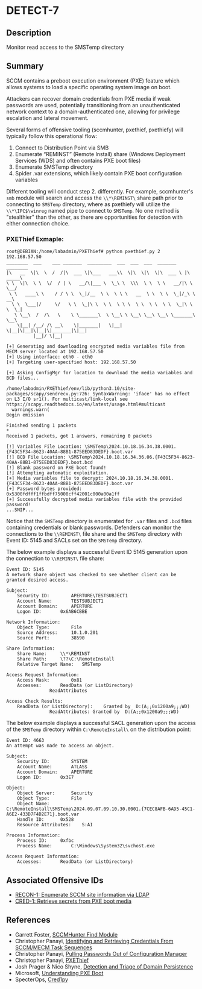 # DETECT-7

## Description
Monitor read access to the SMSTemp directory

## Summary
SCCM contains a preboot execution environment (PXE) feature which allows systems to load a specific operating system image on boot.

Attackers can recover domain credentials from PXE media if weak passwords are used, potentially transitioning from an unauthenticated network context to a domain-authenticated one, allowing for privilege escalation and lateral movement.

Several forms of offensive tooling (sccmhunter, pxethief, pxethiefy) will typically follow this operational flow:

1. Connect to Distribution Point via SMB
2. Enumerate “REMINST” (Remote Install) share (Windows Deployment Services (WDS) and often contains PXE boot files)
3. Enumerate SMSTemp directory
4. Spider .var extensions, which likely contain PXE boot configuration variables

Different tooling will conduct step 2. differently. For example, sccmhunter's `smb` module will search and access the `\\*\REMINST\` share path prior to connecting to `SMSTemp` directory, where as pxethiefy will utilize the `\\*\IPC$\winreg` named pipe to connect to `SMSTemp`. No one method is "stealthier" than the other, as there are opportunities for detection with either connection choice.
### PXEThief Exmaple:
```
root@DEBIAN:/home/labadmin/PXEThief# python pxethief.py 2 192.168.57.50
________  ___    ___ _______  _________  ___  ___  ___  _______   ________
|\   __  \|\  \  /  /|\  ___ \|\___   ___\\  \|\  \|\  \|\  ___ \ |\  _____\
\ \  \|\  \ \  \/  / | \   __/\|___ \  \_\ \  \\\  \ \  \ \   __/|\ \  \__/
 \ \   ____\ \    / / \ \  \_|/__  \ \  \ \ \   __  \ \  \ \  \_|/_\ \   __\
  \ \  \___|/     \/   \ \  \_|\ \  \ \  \ \ \  \ \  \ \  \ \  \_|\ \ \  \_|
   \ \__\  /  /\   \    \ \_______\  \ \__\ \ \__\ \__\ \__\ \_______\ \__\
    \|__| /__/ /\ __\    \|_______|   \|__|  \|__|\|__|\|__|\|_______|\|__|
          |__|/ \|__|

[+] Generating and downloading encrypted media variables file from MECM server located at 192.168.57.50
[+] Using interface: eth0 - eth0
[+] Targeting user-specified host: 192.168.57.50

[+] Asking ConfigMgr for location to download the media variables and BCD files...

/home/labadmin/PXEThief/env/lib/python3.10/site-packages/scapy/sendrecv.py:726: SyntaxWarning: 'iface' has no effect on L3 I/O sr1(). For multicast/link-local see https://scapy.readthedocs.io/en/latest/usage.html#multicast
  warnings.warn(
Begin emission

Finished sending 1 packets
*
Received 1 packets, got 1 answers, remaining 0 packets

[!] Variables File Location: \SMSTemp\2024.10.18.16.34.38.0001.{F43C5F34-8623-40AA-88B1-875EED83DEDF}.boot.var
[!] BCD File Location: \SMSTemp\2024.10.18.16.34.36.06.{F43C5F34-8623-40AA-88B1-875EED83DEDF}.boot.bcd
[!] Blank password on PXE boot found!
[!] Attempting automatic exploitation.
[+] Media variables file to decrypt: 2024.10.18.16.34.38.0001.{F43C5F34-8623-40AA-88B1-875EED83DEDF}.boot.var
[+] Password bytes provided: 0x5300fdfff1ffbdff75008cff42001c000a00a1ff
[+] Successfully decrypted media variables file with the provided password!
...SNIP...
```
Notice that the `SMSTemp` directory is enumerated for `.var` files and `.bcd` files containing credentials or blank passwords. Defenders can monitor the connections to the `\\REMINST\` file share and the `SMSTemp` directory with Event ID: 5145 and SACLs set on the `SMSTemp` directory.

The below example displays a successful Event ID 5145 generation upon the connection to `\\REMINST\` file share:
```
Event ID: 5145
A network share object was checked to see whether client can be granted desired access.
	
Subject:
	Security ID:		APERTURE\TESTSUBJECT1
	Account Name:		TESTSUBJECT1
	Account Domain:		APERTURE
	Logon ID:		0x6AB6CBBE

Network Information:	
	Object Type:		File
	Source Address:		10.1.0.201
	Source Port:		38590
	
Share Information:
	Share Name:		\\*\REMINST
	Share Path:		\??\C:\RemoteInstall
	Relative Target Name:	SMSTemp

Access Request Information:
	Access Mask:		0x81
	Accesses:		ReadData (or ListDirectory)
				ReadAttributes
				
Access Check Results:
	ReadData (or ListDirectory):	Granted by	D:(A;;0x1200a9;;;WD)
				ReadAttributes:	Granted by	D:(A;;0x1200a9;;;WD)
```

The below example displays a successful SACL generation upon the access of the `SMSTemp` directory within `C:\RemoteInstall\` on the distribution point:
```
Event ID: 4663
An attempt was made to access an object.

Subject:
	Security ID:		SYSTEM
	Account Name:		ATLAS$
	Account Domain:		APERTURE
	Logon ID:		0x3E7

Object:
	Object Server:		Security
	Object Type:		File
	Object Name:		C:\RemoteInstall\SMSTemp\2024.09.07.09.10.30.0001.{7CEC8AFB-6AD5-45C1-A6E2-433D7F4D2E71}.boot.var
	Handle ID:		0x528
	Resource Attributes:	S:AI

Process Information:
	Process ID:		0xfbc
	Process Name:		C:\Windows\System32\svchost.exe

Access Request Information:
	Accesses:		ReadData (or ListDirectory)
```
## Associated Offensive IDs
- [RECON-1: Enumerate SCCM site information via LDAP](../../../attack-techniques/RECON/RECON-1/recon-1_description.md)
- [CRED-1: Retrieve secrets from PXE boot media](../../../attack-techniques/CRED/CRED-1/cred-1_description.md)

## References
- Garrett Foster, [SCCMHunter Find Module](https://github.com/garrettfoster13/sccmhunter/wiki/find)
- Christopher Panayi, [Identifying and Retrieving Credentials From SCCM/MECM Task Sequences](https://www.mwrcybersec.com/research_items/identifying-and-retrieving-credentials-from-sccm-mecm-task-sequences)
- Christopher Panayi, [Pulling Passwords Out of Configuration Manager](https://www.youtube.com/watch?v=Ly9goAud0gs)
- Christopher Panayi, [PXEThief](https://github.com/MWR-CyberSec/PXEThief)
- Josh Prager & Nico Shyne, [Detection and Triage of Domain Persistence](https://github.com/bouj33boy/Domain-Persistence-Detection-Triage-and-Recovery-SO-CON-2024/blob/main/Detection%20and%20Triage%20of%20Domain%20Persistence-BSidesNYC.pdf)
- Microsoft, [Understanding PXE Boot](https://learn.microsoft.com/en-us/troubleshoot/mem/configmgr/os-deployment/understand-pxe-boot#)
- SpecterOps, [Cred1py](https://github.com/specterops/Cred1py)